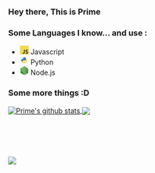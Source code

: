 ### Hey there, This is Prime <img src="https://komarev.com/ghpvc/?username=ProPrime332" alt="" align="center" />

### Some Languages I know... and use :

* <img height="18" src="https://raw.githubusercontent.com/github/explore/80688e429a7d4ef2fca1e82350fe8e3517d3494d/topics/javascript/javascript.png"> Javascript
* <img height="18" src="https://raw.githubusercontent.com/github/explore/80688e429a7d4ef2fca1e82350fe8e3517d3494d/topics/python/python.png"> Python
* <img height="18" src="https://raw.githubusercontent.com/github/explore/80688e429a7d4ef2fca1e82350fe8e3517d3494d/topics/nodejs/nodejs.png"> Node.js


### Some more things :D
<a href="https://github.com/anuraghazra/github-readme-stats">
  <img align="center" src="https://github-readme-stats.vercel.app/api?username=ProPrime332&show_icons=true&count_private=true&include_all_commits=true&theme=radical" alt="Prime's github stats" />
</a>
<a href="https://github.com/anuraghazra/github-readme-stats">
  <!-- Change the `github-readme-stats.anuraghazra1.vercel.app` to `github-readme-stats.vercel.app`  -->
  <img align="center" src="https://github-readme-stats.vercel.app/api/top-langs/?username=ProPrime332&count_private=true&layout=compact&theme=radical" />
</a>
<br>
<br>
<br>
<br>
<br>
<br>
<a href="https://discord.gg/ZFcK5eK86b"><img src="https://img.shields.io/badge/Discord-hrshit31-blue"></a>
